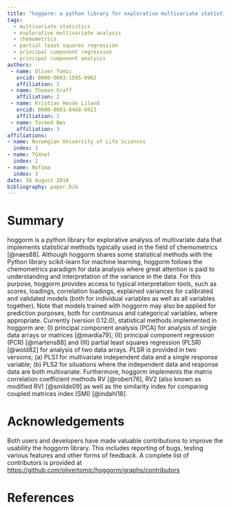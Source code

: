 ```yaml
---
title: "hoggorm: a python library for explorative multivariate statistics"
tags:
  - multivariate statistics
  - explorative multivariate analysis
  - chemometrics
  - partial least squares regression
  - principal component regression
  - principal component analysis
authors:
 - name: Oliver Tomic
   orcid: 0000-0003-1595-9962
   affiliation: 1
 - name: Thomas Graff
   affiliation: 2
 - name: Kristian Hovde Liland
   orcid: 0000-0001-6468-9423
   affiliation: 1
 - name: Tormod Næs
   affiliation: 3
affiliations:
- name: Norwegian University of Life Sciences
  index: 1
- name: TGXnet
  index: 2
- name: Nofima
  index: 3
date: 16 August 2018
bibliography: paper.bib
---
```


# Summary
hoggorm is a python library for explorative analysis of multivariate data that implements statistical methods typically used in the field of chemometrics [@naes88]. Although hoggorm shares some statistical methods with the Python library scikit-learn for machine learning, hoggorm follows the chemometrics paradigm for data analysis where great attention is paid to understanding and interpretation of the variance in the data. For this purpose, hoggorm provides access to typical interpretation tools, such as scores, loadings, correlation loadings, explained variances for calibrated and validated models (both for individual variables as well as all variables together). Note that models trained with hoggorm may also be applied for prediction purposes, both for continuous and categorical variables, where appropriate. Currently (version 0.12.0), statistical methods implemented in hoggorm are: (I) principal component analysis (PCA) for analysis of single data arrays or matrices [@mardia79]; (II) principal component regression (PCR) [@martens88] and (III) partial least squares regression (PLSR) [@wold82] for analysis of two data arrays. PLSR is provided in two versions; (a) PLS1 for multivariate independent data and a single response variable; (b) PLS2 for situations where the independent data and response data are both multivariate. Furthermore, hoggorm implements the matrix correlation coefficient methods RV [@robert76], RV2 (also known as modified RV) [@smilde09] as well as the similarity index for comparing coupled matrices index (SMI) [@indahl18].

# Acknowledgements
Both users and developers have made valuable contributions to improve the usability the hoggorm library. This includes reporting of bugs, testing various features and other forms of feedback. A complete list of contributors is provided at https://github.com/olivertomic/hoggorm/graphs/contributors

# References
